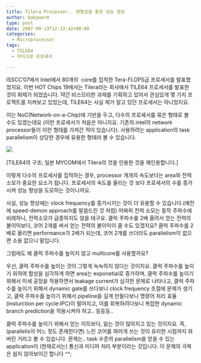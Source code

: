 ```yaml
---
title: Tilera Processor.. 병렬성을 통한 성능 향상
author: babyworm
type: post
date: 2007-09-13T12:13:42+00:00
categories:
  - Microprocessor
tags:
  - TILE64
  - 마이크로 프로세서

---
```

ISSCC&#8217;07에서 Intel에서 80개의&nbsp; core를 집적한 Tera-FLOPS급 프로세서를 발표했었지요. 이번 HOT Chips 19에서는 Tilera라는 회사에서 TILE64 프로세서를 발표한 것이 화제가 되었습니다. 약간 비스므리한 과제를 기획하고 있어서 관심있게 몇 가지 프로젝트를 지켜보고 있었는데, TILE64는 사실 제가 알고 있던 프로세서는 아니었지요.

  


이는 NoC(Network-on-a-Chip)에 기반을 두고, 다수의 프로세서를 묶은 형태로 볼 수도 있겠는데요 (이런 프로세서가 처음은 아니지요. 기존의 intel의 network processor들이 이런 형태를 가져간 적이 있습니다). 사용하려는 application의 task parallelism이 상당한 경우에 유용한 형태라 볼 수 있습니다. 

  
  


<IMG src="https://i0.wp.com/journal.mycom.co.jp/articles/2007/09/09/hotchips1/images/005.gif?w=625" data-recalc-dims="1" /> &nbsp;

  


[TILE64의 구조; 일본 MYCOM에서 Tilera의 것을 인용한 것을 재인용합니다.]

  
  


이렇게 다수의 프로세서를 집적하는 경우, processor 개개의 속도보다는 area와 전력 소모가 중요한 요소가 됩니다. 프로세서의 속도를 올리는 것 보다 프로세서의 수를 증가시켜 성능 향상을 도모하는 것이니까요.

  


사실, 성능 향상에는 clock frequency를 증가시키는 것이 더 유용할 수 있습니다.(예전에 speed-demon approach를 말씀드린 것 처럼) 어짜피 전력 소모는 동작 주파수에 비례하니, 전력소모가 급증하지도 않을 테구요. 클럭 주파수를 2배 올려서 얻는 전력의 불이익보다, 코어 2개를 써서 얻는 전력의 불이익이 클 수도 있겠지요? 클럭 주파수를 2배로 올리면 performance가 2배가 되는데, 코어 2개를 쓰더라도 parallelism이 없으면 소용 없으니 말입니다. 

  


그럼에도 왜 클럭 주파수를 높이지 않고 multicore를 사용할까요?

  


우선, 클럭 주파수를 높이는 것이 그렇게 녹녹하지 않다는 것이지요. 클럭 주파수를 높이기 위하여 합성을 심각하게 하면 area는 exponetial로 증가하며, 클럭 주파수를 높이기 위해서 미세 공정을 적용하면서 leakage current가 심각한 문제로 나타나고, 클럭 주파수를 높이기 위해서 dynamic gate를 쓰다보니 clock frequency 조절에 문제가 생기고, 클럭 주파수를 높이기 위해서 pipeline을 깊게 만들다보니 명령어 처리 효율(insturction per cycle:IPC)이 떨어지고, 이를 회복하려다보니 복잡한 dynamic branch prediction을 적용시켜야 하고.. 등등등..

  


클럭 주파수를 높이기 위해서 얻는 이득보다, 잃는 것이 많아지고 있는 것이지요. 즉, (parallelis이 어느 정도 존재한다면) 느린 코어를 여러개 쓰는 것이 유리한 시점까지 와버린 거라고 볼 수 있습니다. 문제는.. task 수준의 parallelism을 얻을 수 있는 application이 (현재로서는) 통신과 미디어 처리 부분이라는 것입니다. 이 문제의 극복은 쉽지 않아보이긴 합니다 ^^;